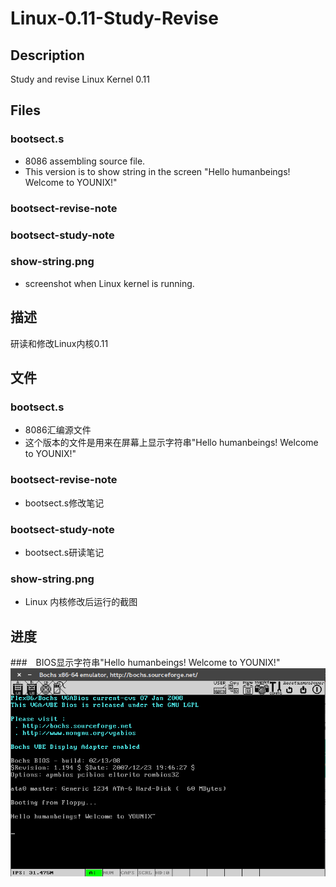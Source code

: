 # Linux-0.11-Study-Revise
## Description
Study and revise Linux Kernel 0.11

## Files
### bootsect.s 
- 8086 assembling  source file.
- This version is to show string in the screen "Hello humanbeings! Welcome to YOUNIX!"
### bootsect-revise-note
### bootsect-study-note 
### show-string.png
- screenshot when Linux kernel is running.

## 描述
研读和修改Linux内核0.11

## 文件
### bootsect.s
- 8086汇编源文件
- 这个版本的文件是用来在屏幕上显示字符串"Hello humanbeings! Welcome to YOUNIX!"
### bootsect-revise-note
- bootsect.s修改笔记
### bootsect-study-note 
- bootsect.s研读笔记
### show-string.png
- Linux 内核修改后运行的截图

## 进度
###　BIOS显示字符串"Hello humanbeings! Welcome to YOUNIX!"
![截图](/images/show-string.png)


